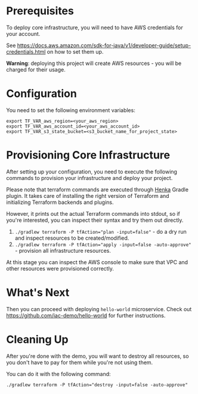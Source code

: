 # Prerequisites

To deploy core infrastructure, you will need to have AWS credentials for your account.

See https://docs.aws.amazon.com/sdk-for-java/v1/developer-guide/setup-credentials.html on how to set them up.

**Warning**: deploying this project will create AWS resources - you will be charged for their usage.

# Configuration

You need to set the following environment variables:
```
export TF_VAR_aws_region=<your_aws_region>
export TF_VAR_aws_account_id=<your_aws_account_id> 
export TF_VAR_s3_state_bucket=<s3_bucket_name_for_project_state>
```

# Provisioning Core Infrastructure
After setting up your configuration, you need to execute the following commands to provision your infrastructure and deploy your project.

Please note that terraform commands are executed through [Henka](https://github.com/roku-oss/henka) Gradle plugin.
It takes care of installing the right version of Terraform and initializing Terraform backends and plugins.

However, it prints out the actual Terraform commands into stdout, so if you're interested, you can inspect
their syntax and try them out directly.

1. `./gradlew terraform -P tfAction="plan -input=false"` - do a dry run and inspect resources to be created/modified.
2. `./gradlew terraform -P tfAction="apply -input=false -auto-approve"` - provision all infrastructure resources.

At this stage you can inspect the AWS console to make sure that VPC and other resources were provisioned correctly.

# What's Next

Then you can proceed with deploying `hello-world` microservice. Check out https://github.com/iac-demo/hello-world
for further instructions. 

# Cleaning Up

After you're done with the demo, you will want to destroy all resources,
so you don't have to pay for them while you're not using them.

You can do it with the following command:

```./gradlew terraform -P tfAction="destroy -input=false -auto-approve"```